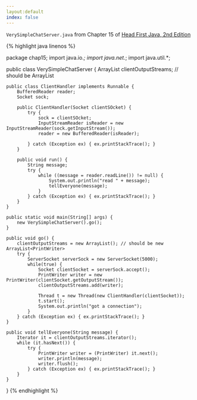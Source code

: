 ```yaml
---
layout:default
index: false
---
```


`VerySimpleChatServer.java` from Chapter 15 of [Head First Java, 2nd Edition](/textbooks/HFJ/)

{% highlight java linenos %}

  package chap15;
  import java.io.*;
  import java.net.*;
  import java.util.*;


  public class VerySimpleChatServer
  {
    ArrayList clientOutputStreams; // should be ArrayList<PrintWriter>
    
    public class ClientHandler implements Runnable {
        BufferedReader reader;
        Socket sock;
        
        public ClientHandler(Socket clientSOcket) {
            try {
                sock = clientSOcket;
                InputStreamReader isReader = new InputStreamReader(sock.getInputStream());
                reader = new BufferedReader(isReader);
                
            } catch (Exception ex) { ex.printStackTrace(); }
        }
        
        public void run() {
            String message;
            try {
                while ((message = reader.readLine()) != null) {
                    System.out.println("read " + message);
                    tellEveryone(message);
                }
            } catch (Exception ex) { ex.printStackTrace(); }
        }
    }
    
    public static void main(String[] args) {
        new VerySimpleChatServer().go();
    }
    
    public void go() {
        clientOutputStreams = new ArrayList(); // should be new ArrayList<PrintWriter>
        try {
            ServerSocket serverSock = new ServerSocket(5000);
            while(true) {
                Socket clientSocket = serverSock.accept();
                PrintWriter writer = new PrintWriter(clientSocket.getOutputStream());
                clientOutputStreams.add(writer);
                
                Thread t = new Thread(new ClientHandler(clientSocket));
                t.start();
                System.out.println("got a connection");
            }
        } catch (Exception ex) { ex.printStackTrace(); }
    }
    
    public void tellEveryone(String message) {
        Iterator it = clientOutputStreams.iterator();
        while (it.hasNext()) {
            try {
                PrintWriter writer = (PrintWriter) it.next();
                writer.println(message);
                writer.flush();
            } catch (Exception ex) { ex.printStackTrace(); }
        }
    }
  }
{% endhighlight %}


